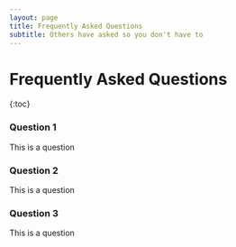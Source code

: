 ```yaml
---
layout: page
title: Frequently Asked Questions
subtitle: Others have asked so you don't have to
---
```


# Frequently Asked Questions
{:toc}

### Question 1
This is a question

### Question 2
This is a question

### Question 3
This is a question